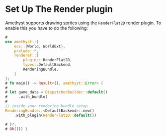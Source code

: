 # Set Up The Render plugin

Amethyst supports drawing sprites using the `RenderFlat2D` render plugin.
To enable this you have to do the following:

```rust ,edition2018,no_run,noplaypen
#
use amethyst::{
    ecs::{World, WorldExt},
    prelude::*,
    renderer::{
        plugins::RenderFlat2D,
        types::DefaultBackend,
        RenderingBundle,
    }
};
# fn main() -> Result<(), amethyst::Error> {
#
# let game_data = DispatcherBuilder::default()
#     .with_bundle(
#
// inside your rendering bundle setup
RenderingBundle::<DefaultBackend>::new()
    .with_plugin(RenderFlat2D::default())

# )?;
# Ok(()) }
```
